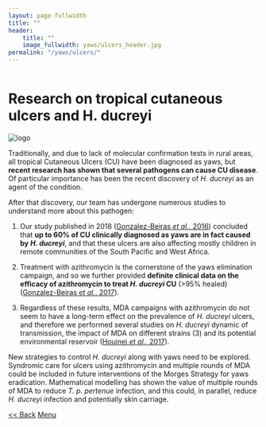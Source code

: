 ```yaml
---
layout: page-fullwidth
title: ""
header:
    title: ""
    image_fullwidth: yaws/ulcers_header.jpg
permalink: "/yaws/ulcers/"
---
```


<div class="row t10">
	<div class="medium-8 columns b30">
		<h1>Research on tropical cutaneous ulcers and H. ducreyi</h1>
	</div>
	<div class="medium-3 columns b30">
		<img src="{{ site.urlimg }}/yaws/cure_yaws_logo.png" alt="logo">
	</div>
</div>



Traditionally, and due to lack of molecular confirmation tests in rural areas, all tropical Cutaneous Ulcers (CU) have been diagnosed as yaws, but **recent research has shown that several pathogens can cause CU disease**. Of particular importance has been the recent discovery of *H. ducreyi* as an agent of the condition.



After that discovery, our team has undergone numerous studies to understand more about this pathogen:

1. Our study published in 2018 ([Gonzalez-Beiras *et al.*, 2016](http://dx.doi.org/10.3201/eid2201.150425)) concluded that **up to 60% of CU clinically diagnosed as yaws are in fact caused by _H. ducreyi_**, and that these ulcers are also affecting mostly children in remote communities of the South Pacific and West Africa.

2. Treatment with azithromycin is the cornerstone of the yaws elimination campaign, and so we further provided **definite clinical data on the efficacy of azithromycin to treat _H. ducreyi_ CU** (>95% healed) ([Gonzalez-Beiras *et al.*, 2017](http://dx.doi.org/10.1093/cid/cix723)).

3. Regardless of these results, MDA campaigns with azithromycin  do not seem to have a long-term effect on the prevalence of *H. ducreyi* ulcers, and therefore we  performed several studies on *H. ducreyi* dynamic of transmission, the impact of MDA on different strains (3) and its potential environmental reservoir ([Houinei *et al.*, 2017](http://dx.doi.org/10.1371/journal.pntd.0004958)).



New strategies to control *H. ducreyi* along with yaws need to be explored. Syndromic care for ulcers using azithromycin and multiple rounds of MDA could be included in future interventions of the Morges Strategy for yaws eradication. Mathematical modelling has shown the value of multiple rounds of MDA to reduce *T. p. pertenue* infection, and this could, in parallel, reduce *H. ducreyi* infection and potentially skin carriage.


<a class="button left r15 tiny radius" href="{{ site.url }}/yaws/lamp4yaws/"> << Back</a> <a class="button left r15 tiny radius" href="{{ site.url }}/yaws">Menu</a>
